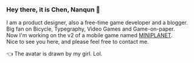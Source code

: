 ### Hey there, it is Chen, Nanqun 👋

<!--
**chennanqun/chennanqun** is a ✨ _special_ ✨ repository because its `README.md` (this file) appears on your GitHub profile.

Here are some ideas to get you started:

- 🔭 I’m currently working on ...
- 🌱 I’m currently learning ...
- 👯 I’m looking to collaborate on ...
- 🤔 I’m looking for help with ...
- 💬 Ask me about ...
-  How to reach me: ...
- 😄 Pronouns: ...
- ⚡ Fun fact: ...
-->

I am a product designer, also a free-time game developer and a blogger.  
Big fan on Bicycle, Typegraphy, Video Games and Game-on-paper.  
Now I'm working on the v2 of a mobile game named [MINIPLANET](https://apps.apple.com/cn/app/%E5%B0%8F%E7%8E%8B%E5%AD%90%E6%B2%A1%E7%94%B5%E4%BA%86/id1517103852).  
Nice to see you here, and please feel free to contact me.  

👈 The avatar is drawn by my girl. Lol.
